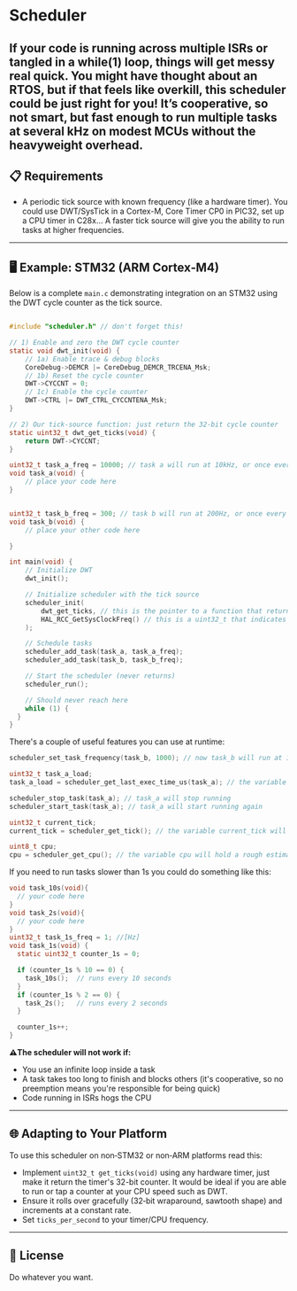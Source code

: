# Scheduler

If your code is running across multiple ISRs or tangled in a while(1) loop, things will get messy real quick. You might have thought about an RTOS, but if that feels like overkill, this scheduler could be just right for you! It’s cooperative, so not smart, but fast enough to run multiple tasks at several kHz on modest MCUs without the heavyweight overhead.
---

## 📋 Requirements

* A periodic tick source with known frequency (like a hardware timer). You could use DWT/SysTick in a Cortex-M, Core Timer CP0 in PIC32, set up a CPU timer in C28x... A faster tick source will give you the ability to run tasks at higher frequencies.

---

## 🖥️ Example: STM32 (ARM Cortex‑M4)

Below is a complete `main.c` demonstrating integration on an STM32 using the DWT cycle counter as the tick source.

```c

#include "scheduler.h" // don't forget this!

// 1) Enable and zero the DWT cycle counter
static void dwt_init(void) {
    // 1a) Enable trace & debug blocks
    CoreDebug->DEMCR |= CoreDebug_DEMCR_TRCENA_Msk;
    // 1b) Reset the cycle counter
    DWT->CYCCNT = 0;
    // 1c) Enable the cycle counter
    DWT->CTRL |= DWT_CTRL_CYCCNTENA_Msk;
}

// 2) Our tick‐source function: just return the 32‑bit cycle counter
static uint32_t dwt_get_ticks(void) {
    return DWT->CYCCNT;
}

uint32_t task_a_freq = 10000; // task a will run at 10kHz, or once every 100us
void task_a(void) {
    // place your code here
}


uint32_t task_b_freq = 300; // task b will run at 200Hz, or once every 5000us
void task_b(void) {
    // place your other code here

}

int main(void) {
    // Initialize DWT
    dwt_init();

    // Initialize scheduler with the tick source
    scheduler_init(
        dwt_get_ticks, // this is the pointer to a function that returns a uint32_t (always increasing counter)
        HAL_RCC_GetSysClockFreq() // this is a uint32_t that indicates the number of ticks generated per second by your tick source
    );

    // Schedule tasks
    scheduler_add_task(task_a, task_a_freq);
    scheduler_add_task(task_b, task_b_freq);

    // Start the scheduler (never returns)
    scheduler_run();

    // Should never reach here
    while (1) {
  }
}
```

There's a couple of useful features you can use at runtime:
```c
scheduler_set_task_frequency(task_b, 1000); // now task_b will run at 1kHz

uint32_t task_a_load;
task_a_load = scheduler_get_last_exec_time_us(task_a); // the variable task_a_load will hold the amount of microseconds that took task_a to be completed the last time it ran

scheduler_stop_task(task_a); // task_a will stop running
scheduler_start_task(task_a); // task_a will start running again

uint32_t current_tick;
current_tick = scheduler_get_tick(); // the variable current_tick will hold the current tick of the scheduler at the time of calling the function.

uint8_t cpu;
cpu = scheduler_get_cpu(); // the variable cpu will hold a rough estimate of the current cpu load.

```

If you need to run tasks slower than 1s you could do something like this:

```c
void task_10s(void){
  // your code here
}
void task_2s(void){
  // your code here
}
uint32_t task_1s_freq = 1; //[Hz]
void task_1s(void) {
  static uint32_t counter_1s = 0;

  if (counter_1s % 10 == 0) {
    task_10s();  // runs every 10 seconds
  }
  if (counter_1s % 2 == 0) {
    task_2s();   // runs every 2 seconds
  }

  counter_1s++;
}
```

**⚠️The scheduler will not work if:**
- You use an infinite loop inside a task
- A task takes too long to finish and blocks others (it's cooperative, so no preemption means you're responsible for being quick)
- Code running in ISRs hogs the CPU
---

## 🌐 Adapting to Your Platform

To use this scheduler on non‑STM32 or non‑ARM platforms read this:
   * Implement `uint32_t get_ticks(void)` using any hardware timer, just make it return the timer's 32-bit counter. It would be ideal if you are able to run or tap a counter at your CPU speed such as DWT.
   * Ensure it rolls over gracefully (32‑bit wraparound, sawtooth shape) and increments at a constant rate.
   * Set `ticks_per_second` to your timer/CPU frequency.
---

## 📄 License

Do whatever you want.
